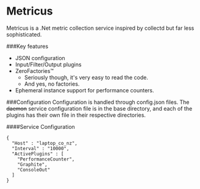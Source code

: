 Metricus
========
Metricus is a .Net metric collection service inspired by collectd but far less sophisticated.  

###Key features

* JSON configuration
* Input/Filter/Output plugins
* ZeroFactories&trade;
    * Seriously though, it's very easy to read the code.
    * And yes, no factories.
* Ephemeral instance support for performance counters.


###Configuration
Configuration is handled through config.json files.  The ~~daemon~~ service configuration file is in the base directory, and each of the plugins has their own file in their respective directories.

####Service Configuration

````
{
  "Host" : "laptop_co_nz",
  "Interval" : "10000",
  "ActivePlugins" : [
  	"PerformanceCounter",
  	"Graphite",
  	"ConsoleOut"
  ]
}

````
